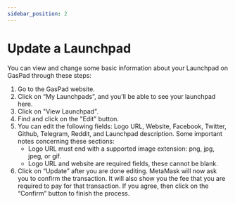 ```yaml
---
sidebar_position: 2
---
```


# Update a Launchpad

You can view and change some basic information about your Launchpad on GasPad through these steps:

1. Go to the GasPad website.
2. Click on “My Launchpads”, and you'll be able to see your launchpad here.
3. Click on "View Launchpad".
4. Find and click on the "Edit" button.
5. You can edit the following fields: Logo URL, Website, Facebook, Twitter, Github, Telegram, Reddit, and Launchpad description. Some important notes concerning these sections:
    - Logo URL must end with a supported image extension: png, jpg, jpeg, or gif. 
    - Logo URL and website are required fields, these cannot be blank.
6. Click on “Update” after you are done editing. MetaMask will now ask you to confirm the transaction. It will also show you the fee that you are required to pay for that transaction. If you agree, then click on the “Confirm” button to finish the process.
